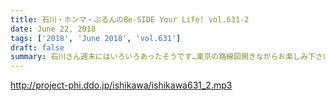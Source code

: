 ```yaml
---
title: 石川・ホンマ・ぶるんのBe-SIDE Your Life! vol.631-2
date: June 22, 2018
tags: ['2018', 'June 2018', 'vol.631']
draft: false
summary: 石川さん週末にはいろいろあったそうです…東京の路線図開きながらお楽しみ下さい！MIURA
---
```


http://project-phi.ddo.jp/ishikawa/ishikawa631_2.mp3